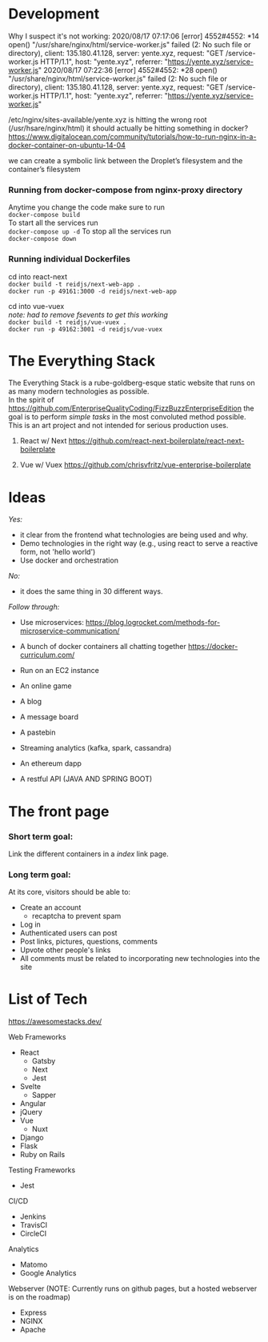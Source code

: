 # Development
Why I suspect it's not working:
2020/08/17 07:17:06 [error] 4552#4552: *14 open() "/usr/share/nginx/html/service-worker.js" failed (2: No such file or directory), client: 135.180.41.128, server: yente.xyz, request: "GET /service-worker.js HTTP/1.1", host: "yente.xyz", referrer: "https://yente.xyz/service-worker.js"
2020/08/17 07:22:36 [error] 4552#4552: *28 open() "/usr/share/nginx/html/service-worker.js" failed (2: No such file or directory), client: 135.180.41.128, server: yente.xyz, request: "GET /service-worker.js HTTP/1.1", host: "yente.xyz", referrer: "https://yente.xyz/service-worker.js"  

/etc/nginx/sites-available/yente.xyz is hitting the wrong root (/usr/hsare/nginx/html)
it should actually be hitting something in docker?
https://www.digitalocean.com/community/tutorials/how-to-run-nginx-in-a-docker-container-on-ubuntu-14-04

we can create a symbolic link between the Droplet’s filesystem and the container’s filesystem

### Running from docker-compose from nginx-proxy directory
Anytime you change the code make sure to run  
`docker-compose build`  
To start all the services run  
`docker-compose up -d`
To stop all the services run  
`docker-compose down`

### Running individual Dockerfiles
cd into react-next  
`docker build -t reidjs/next-web-app .`  
`docker run -p 49161:3000 -d reidjs/next-web-app`  

cd into vue-vuex  
*note: had to remove fsevents to get this working*  
`docker build -t reidjs/vue-vuex .`  
`docker run -p 49162:3001 -d reidjs/vue-vuex`  

# The Everything Stack
The Everything Stack is a rube-goldberg-esque static website that runs on as many modern technologies as possible.  
In the spirit of https://github.com/EnterpriseQualityCoding/FizzBuzzEnterpriseEdition the goal is to perform _simple tasks_ in the most convoluted method possible. This is an art project and not intended for serious production uses. 

1. React w/ Next
https://github.com/react-next-boilerplate/react-next-boilerplate

2. Vue w/ Vuex
https://github.com/chrisvfritz/vue-enterprise-boilerplate

# Ideas
*Yes:* 
- it clear from the frontend what technologies are being used and why.
- Demo technologies in the right way (e.g., using react to serve a reactive form, not 'hello world')
- Use docker and orchestration 

*No:*
- it does the same thing in 30 different ways. 

*Follow through:*
- Use microservices:
https://blog.logrocket.com/methods-for-microservice-communication/
- A bunch of docker containers all chatting together
https://docker-curriculum.com/
- Run on an EC2 instance

- An online game
- A blog
- A message board
- A pastebin
- Streaming analytics (kafka, spark, cassandra)
- An ethereum dapp 
- A restful API (JAVA AND SPRING BOOT)

# The front page
### Short term goal:  
Link the different containers in a *index* link page.

### Long term goal:  
At its core, visitors should be able to: 
- Create an account
    - recaptcha to prevent spam
- Log in 
- Authenticated users can post 
- Post links, pictures, questions, comments
- Upvote other people's links
- All comments must be related to incorporating new technologies into the site

# List of Tech
https://awesomestacks.dev/

Web Frameworks
- React
    - Gatsby
    - Next
    - Jest
- Svelte
    - Sapper
- Angular
- jQuery
- Vue
    - Nuxt
- Django
- Flask
- Ruby on Rails

Testing Frameworks
- Jest

CI/CD
- Jenkins
- TravisCI
- CircleCI

Analytics
- Matomo
- Google Analytics

Webserver (NOTE: Currently runs on github pages, but a hosted webserver is on the roadmap)
- Express
- NGINX
- Apache



